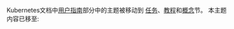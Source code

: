 <!--
The topics in the [User Guide](/docs/user-guide/) section of the Kubernetes docs
are being moved to the [Tasks](/docs/tasks/), [Tutorials](/docs/tutorials/), and
[Concepts](/docs/concepts) sections. The content in this topic has moved to:
-->
Kubernetes文档中[用户指南](/zh-cn/docs/user-guide/)部分中的主题被移动到
[任务](/zh-cn/docs/tasks/)、[教程](/zh-cn/docs/tutorials/)和[概念](/zh-cn/docs/concepts)节。
本主题内容已移至:

